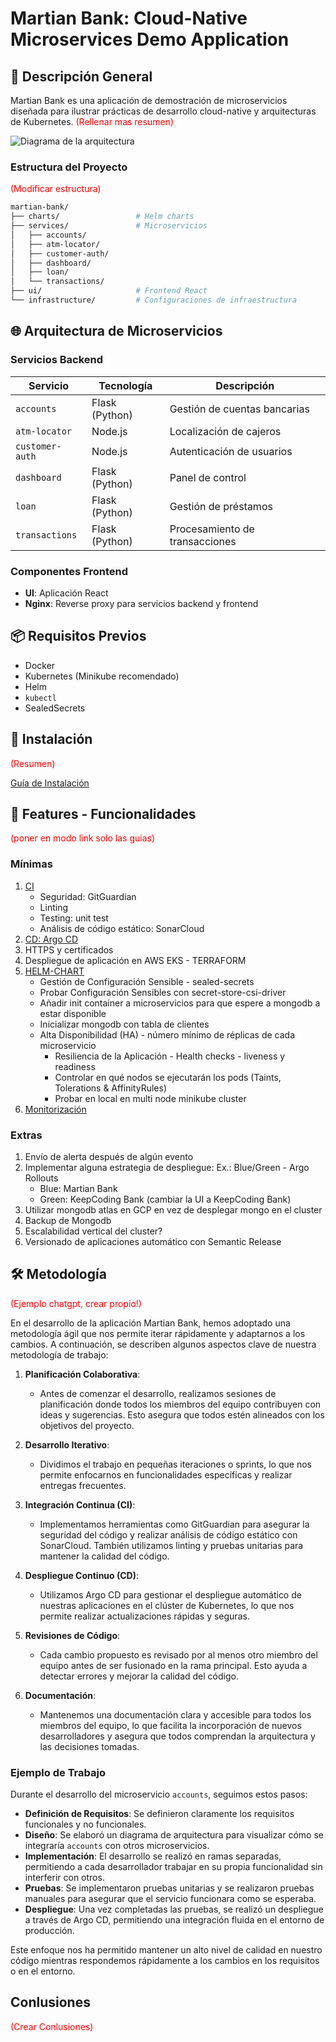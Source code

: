 # Martian Bank: Cloud-Native Microservices Demo Application

## 🚀 Descripción General
Martian Bank es una aplicación de demostración de microservicios diseñada para ilustrar prácticas de desarrollo cloud-native y arquitecturas de Kubernetes. 
<span style="color:red">(Rellenar mas resumen)</span>

![Diagrama de la arquitectura](images/diagrama_de_la_arquitectura.png)

### Estructura del Proyecto

<span style="color:red">(Modificar estructura)</span>

```bash
martian-bank/
├── charts/                 # Helm charts
├── services/               # Microservicios
│   ├── accounts/
│   ├── atm-locator/
│   ├── customer-auth/
│   ├── dashboard/
│   ├── loan/
│   └── transactions/
├── ui/                     # Frontend React
└── infrastructure/         # Configuraciones de infraestructura
```

## 🌐 Arquitectura de Microservicios

### Servicios Backend

| **Servicio**       | **Tecnología** | **Descripción**                 |
|---------------------|----------------|---------------------------------|
| `accounts`         | Flask (Python) | Gestión de cuentas bancarias   |
| `atm-locator`      | Node.js        | Localización de cajeros         |
| `customer-auth`    | Node.js        | Autenticación de usuarios       |
| `dashboard`        | Flask (Python) | Panel de control                |
| `loan`             | Flask (Python) | Gestión de préstamos            |
| `transactions`     | Flask (Python) | Procesamiento de transacciones  |

### Componentes Frontend
- **UI**: Aplicación React
- **Nginx**: Reverse proxy para servicios backend y frontend

## 📦 Requisitos Previos
- Docker
- Kubernetes (Minikube recomendado)
- Helm
- `kubectl`
- SealedSecrets

## 🔧 Instalación

<span style="color:red">(Resumen)</span>

[Guía de Instalación](docs/GuiaInstalacion.md)

## 🌟 Features - Funcionalidades

<span style="color:red">(poner en modo link solo las guias)</span>

### Mínimas

1. [CI](docs/ci.md)
   - Seguridad: GitGuardian
   - Linting
   - Testing: unit test
   - Análisis de código estático: SonarCloud
2. [CD: Argo CD](docs/cd.md)
3. HTTPS y certificados
4. Despliegue de aplicación en AWS EKS - TERRAFORM
5. [HELM-CHART](docs/helm-chart.md)
   - Gestión de Configuración Sensible - sealed-secrets
   - Probar Configuración Sensibles con secret-store-csi-driver
   - Añadir init container a microservicios para que espere a mongodb a estar disponible
   - Inicializar mongodb con tabla de clientes
   - Alta Disponibilidad (HA) - número mínimo de réplicas de cada microservicio
     - Resiliencia de la Aplicación - Health checks - liveness y readiness
     - Controlar en qué nodos se ejecutarán los pods (Taints, Tolerations & AffinityRules)
     - Probar en local en multi node minikube cluster
6. [Monitorización](docs/monitorizacion.md)

### Extras

1. Envío de alerta después de algún evento
2. Implementar alguna estrategia de despliegue: Ex.: Blue/Green - Argo Rollouts
   - Blue: Martian Bank
   - Green: KeepCoding Bank (cambiar la UI a KeepCoding Bank)
3. Utilizar mongodb atlas en GCP en vez de desplegar mongo en el cluster
4. Backup de Mongodb
5. Escalabilidad vertical del cluster?
6. Versionado de aplicaciones automático con Semantic Release


## 🛠 Metodología
<span style="color:red">(Ejemplo chatgpt, crear propio!)</span>

En el desarrollo de la aplicación Martian Bank, hemos adoptado una metodología ágil que nos permite iterar rápidamente y adaptarnos a los cambios. A continuación, se describen algunos aspectos clave de nuestra metodología de trabajo:

1. **Planificación Colaborativa**: 
   - Antes de comenzar el desarrollo, realizamos sesiones de planificación donde todos los miembros del equipo contribuyen con ideas y sugerencias. Esto asegura que todos estén alineados con los objetivos del proyecto.

2. **Desarrollo Iterativo**:
   - Dividimos el trabajo en pequeñas iteraciones o sprints, lo que nos permite enfocarnos en funcionalidades específicas y realizar entregas frecuentes.

3. **Integración Continua (CI)**:
   - Implementamos herramientas como GitGuardian para asegurar la seguridad del código y realizar análisis de código estático con SonarCloud. También utilizamos linting y pruebas unitarias para mantener la calidad del código.

4. **Despliegue Continuo (CD)**:
   - Utilizamos Argo CD para gestionar el despliegue automático de nuestras aplicaciones en el clúster de Kubernetes, lo que nos permite realizar actualizaciones rápidas y seguras.

5. **Revisiones de Código**:
   - Cada cambio propuesto es revisado por al menos otro miembro del equipo antes de ser fusionado en la rama principal. Esto ayuda a detectar errores y mejorar la calidad del código.

6. **Documentación**:
   - Mantenemos una documentación clara y accesible para todos los miembros del equipo, lo que facilita la incorporación de nuevos desarrolladores y asegura que todos comprendan la arquitectura y las decisiones tomadas.

### Ejemplo de Trabajo

Durante el desarrollo del microservicio `accounts`, seguimos estos pasos:

- **Definición de Requisitos**: Se definieron claramente los requisitos funcionales y no funcionales.
- **Diseño**: Se elaboró un diagrama de arquitectura para visualizar cómo se integraría `accounts` con otros microservicios.
- **Implementación**: El desarrollo se realizó en ramas separadas, permitiendo a cada desarrollador trabajar en su propia funcionalidad sin interferir con otros.
- **Pruebas**: Se implementaron pruebas unitarias y se realizaron pruebas manuales para asegurar que el servicio funcionara como se esperaba.
- **Despliegue**: Una vez completadas las pruebas, se realizó un despliegue a través de Argo CD, permitiendo una integración fluida en el entorno de producción.

Este enfoque nos ha permitido mantener un alto nivel de calidad en nuestro código mientras respondemos rápidamente a los cambios en los requisitos o en el entorno.

## Conlusiones
<span style="color:red">(Crear Conlusiones)</span>